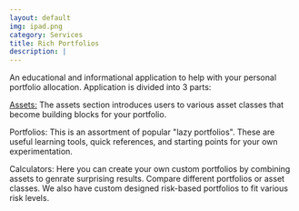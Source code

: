 ```yaml
---
layout: default
img: ipad.png
category: Services
title: Rich Portfolios
description: |
---
```

  An educational and informational application to help with your personal portfolio allocation.  Application is divided into 3 parts:
  
  [Assets:]()  The assets section introduces users to various asset classes that become building blocks for your portfolio.
  
  Portfolios: This is an assortment of popular "lazy portfolios".  These are useful learning tools, quick references, and starting points for your own experimentation.
  
  Calculators: Here you can create your own custom portfolios by combining assets to genrate surprising results.  Compare different portfolios or asset classes.  We also have custom designed risk-based portfolios to fit various risk levels.
